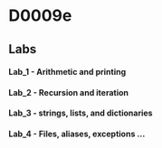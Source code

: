 # D0009e 
## Labs
#### Lab_1 - Arithmetic and printing
#### Lab_2 - Recursion and iteration
#### Lab_3 - strings, lists, and dictionaries
#### Lab_4 - Files, aliases, exceptions ...

